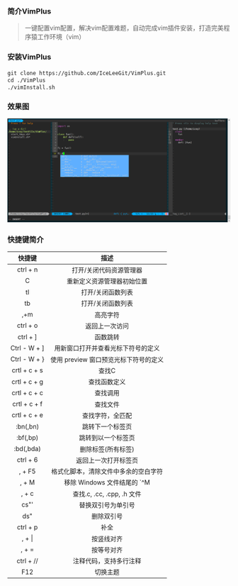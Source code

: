 
### 简介VimPlus
> 一键配置vim配置，解决vim配置难题，自动完成vim插件安装，打造完美程序猿工作环境（vim）
### 安装VimPlus
```
git clone https://github.com/IceLeeGit/VimPlus.git
cd ./VimPlus
./vimInstall.sh
```
### 效果图
![rendering](./screenshot/rendering.jpg)

### 快捷键简介

|    快捷键    |                 描述                 |
| :----------: | :----------------------------------: |
|   ctrl + n   |       打开/关闭代码资源管理器        |
|       C      |      重新定义资源管理器初始位置      |
|      tl      |          打开/关闭函数列表           |
|      tb      |          打开/关闭函数列表           |
|     ,+m      |               高亮字符               |
|   ctrl + o   |            返回上一次访问            |
|   ctrl + ]   |               函数跳转               |
|  Ctrl - W + ]|  用新窗口打开并查看光标下符号的定义  |
|  Ctrl - W + }| 使用 preview 窗口预览光标下符号的定义|
| crtl + c + s |                查找C                 |
| crtl + c + g |             查找函数定义             |
| crtl + c + c |               查找调用               |
| crtl + c + f |               查找文件               |
| crtl + c + e |           查找字符，全匹配           |
|   :bn(,bn)   |           跳转下一个标签页           |
|   :bf(,bp)   |          跳转到以一个标签页          |
|  :bd(,bda)   |          删除标签(所有标签)          |
|   ctrl + 6   |         返回上一次打开标签页         |
|    , + F5    | 格式化脚本，清除文件中多余的空白字符 |
|    , + M     |     移除 Windows 文件结尾的 `^M      |
|    , + c     |      查找.c, .cc, .cpp, .h 文件      |
|     cs"'     |          替换双引号为单引号          |
|     ds"      |              删除双引号              |
|   ctrl + p   |                 补全                 |
|    , + \|    |              按竖线对齐              |
|    , + =     |              按等号对齐              |
|  ctrl + //   |        注释代码，支持多行注释        |
|      F12     |                 切换主题             |

